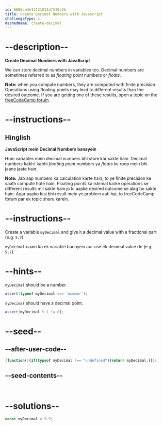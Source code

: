 ```yaml
---
id: 6606ca4e13f21011d7519a2b
title: Create Decimal Numbers with Javascript
challengeType: 1
dashedName: create-decimal
---
```


# --description--

**Create Decimal Numbers with JavaScript**

We can store decimal numbers in variables too. Decimal numbers are sometimes referred to as <dfn>floating point</dfn> numbers or <dfn>floats</dfn>.

**Note:** when you compute numbers, they are computed with finite precision. Operations using floating points may lead to different results than the desired outcome. If you are getting one of these results, open a topic on the <a href="https://forum.freecodecamp.org/" target="_blank" rel="noopener noreferrer nofollow">freeCodeCamp forum</a>.

# --instructions--


<h2>Hinglish</h2>

**JavaScript mein Decimal Numbers banayein**

Hum variables mein decimal numbers bhi store kar sakte hain. Decimal numbers kabhi-kabhi <dfn>floating point</dfn> numbers ya <dfn>floats</dfn> ke roop mein bhi jaane jaate hain.

**Note:** Jab aap numbers ka calculation karte hain, to ye finite precision ke saath compute hote hain. Floating points ka istemal karke operations se different results mil sakte hain jo ki aapke desired outcome se alag ho sakte hain. Agar aapko kisi bhi result mein ye problem aati hai, to freeCodeCamp forum par ek topic shuru karein.

# --instructions--

Create a variable `myDecimal` and give it a decimal value with a fractional part (e.g. `5.7`).

`myDecimal` naam ka ek variable banayein aur use ek decimal value de (e.g. `5.7`).

# --hints--

`myDecimal` should be a number.

```js
assert(typeof myDecimal === 'number');
```

`myDecimal` should have a decimal point.

```js
assert(myDecimal % 1 != 0);
```

# --seed--

## --after-user-code--

```js
(function(){if(typeof myDecimal !== "undefined"){return myDecimal;}})();
```

## --seed-contents--

```js



```

# --solutions--

```js
const myDecimal = 9.9;
```

